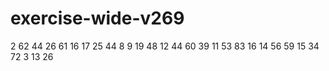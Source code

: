 # exercise-wide-v269
2
62
44
26
61
16
17
25
44
8
9
19
48
12
44
60
39
11
53
83
16
14
56
59
15
34
72
3
13
26
